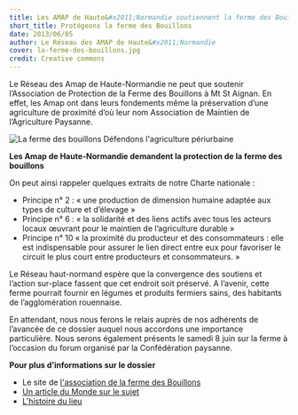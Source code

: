 ```yaml
---
title: Les AMAP de Haute&#x2011;Normandie soutiennent la ferme des Bouillons
short_title: Protégeons la ferme des Bouillons
date: 2013/06/05
author: Le Réseau des AMAP de Haute&#x2011;Normandie
cover: la-ferme-des-bouillons.jpg
credit: Creative commons
---
```


Le Réseau des Amap de Haute-Normandie ne peut que soutenir l’Association de Protection de la Ferme des Bouillons à Mt St Aignan. En effet, les Amap ont dans leurs fondements même la préservation d’une agriculture de proximité d’où leur nom Association de Maintien de l’Agriculture Paysanne.

<!--more-->

![La ferme des bouillons]({{media_url}}la-ferme-des-bouillons.jpg)
<span class="legend">Défendons l'agriculture périurbaine</span>

**Les Amap de Haute-Normandie demandent la protection de la ferme des bouillons**

On peut ainsi rappeler quelques extraits de notre Charte nationale :

 - Principe n° 2 : « une production de dimension humaine adaptée aux types de culture et d’élevage »
 - Principe n° 6 : « la solidarité et des liens actifs avec tous les acteurs locaux œuvrant pour le maintien de l’agriculture durable »
 - Principe n° 10 « la proximité du producteur et des consommateurs : elle est indispensable pour assurer le lien direct entre eux pour favoriser le circuit le plus court entre producteurs et consommateurs. »

Le Réseau haut-normand espère que la convergence des soutiens et l’action sur-place fassent que cet endroit soit préservé. A l’avenir, cette ferme pourrait fournir en légumes et produits fermiers sains, des habitants de l’agglomération rouennaise.

En attendant, nous nous ferons le relais auprès de nos adhérents de l’avancée de ce dossier auquel nous accordons une importance particulière. Nous serons également présents le samedi 8 juin sur la ferme à l’occasion du forum organisé par la Confédération paysanne.


**Pour plus d’informations sur le dossier**
 - Le site de [l'association de la ferme des Bouillons](http://fermedesbouillons.blogspot.fr/)
 - [Un article du Monde sur le sujet](http://www.lemonde.fr/planete/article/2013/05/10/un-squat-contre-un-projet-de-zone-commerciale-pres-de-rouen_3175328_3244.html?xtmc=ferme_des_bouillons&;xtcr=3)
 - [L'histoire du lieu](http://fr.wikipedia.org/wiki/Ferme_des_Bouillons)